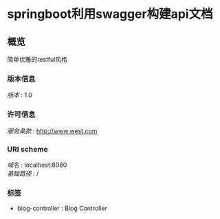 # springboot利用swagger构建api文档


<a name="overview"></a>
## 概览
简单优雅的restful风格


### 版本信息
*版本* : 1.0


### 许可信息
*服务条款* : http://www.west.com


### URI scheme
*域名* : localhost:8080  
*基础路径* : /


### 标签

* blog-controller : Blog Controller



